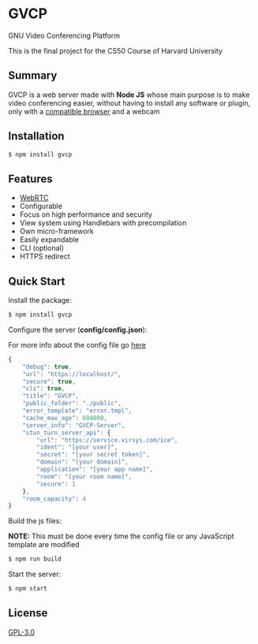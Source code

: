 # GVCP
GNU Video Conferencing Platform

This is the final project for the CS50 Course of Harvard University

## Summary

  GVCP is a web server made with **Node JS** whose main purpose is to make video conferencing easier, without having to install any software or plugin, only with a [compatible browser](http://www.webrtc.org) and a webcam

## Installation

```bash
$ npm install gvcp
```

## Features

  * [WebRTC](https://webrtc.org/) 
  * Configurable
  * Focus on high performance and security
  * View system using Handlebars with precompilation
  * Own micro-framework
  * Easily expandable
  * CLI (optional)
  * HTTPS redirect

## Quick Start

  Install the package:

```bash
$ npm install gvcp
```

  Configure the server (**config/config.json**):

  For more info about the config file go [here](config/README)

```js
{
    "debug": true,
    "url": "https://localhost/",
    "secure": true,
    "cli": true,
    "title": "GVCP",
    "public_folder": "./public",
    "error_template": "error.tmpl",
    "cache_max_age": 604800,
    "server_info": "GVCP-Server",
    "stun_turn_server_api": {
        "url": "https://service.xirsys.com/ice",
        "ident": "[your user]",
        "secret": "[your secret token]",
        "domain": "[your domain]",
        "application": "[your app name]",
        "room": "[your room name]",
        "secure": 1
    },
    "room_capacity": 4
}
```

  Build the js files:

  **NOTE:** This must be done every time the config file or any JavaScript template are modified

```bash
$ npm run build
```

  Start the server:

```bash
$ npm start
```

## License

  [GPL-3.0](LICENSE)

